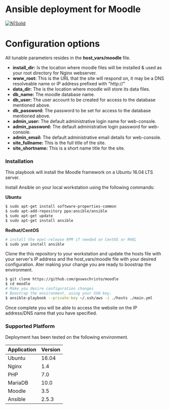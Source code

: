 # Ansible deployment for Moodle

[![N|Solid](https://moodle.org/theme/image.php/moodleorgcleaned_moodleorg/theme_moodleorgcleaned/1529516985/moodle-logo)](https://moodle.org)

# Configuration options
All tunable parameters resides in the **host_vars/moodle** file.

  - **install_dir:** Is the location where moodle files will be installed & used as your root directory for Nginx webserver.
  - **www_root:** This is the URL that the site will respond on, it may be a DNS resolveable name or IP address prefixed with "http://"
  - **data_dir:** The is the location where moodle will store its data files.
  - **db_name:** The moodle database name.
  - **db_user:** The user account to be created for access to the database mentioned above.
  - **db_password:** The password to be set for access to the database mentioned above.
  - **admin_user:** The default administrative login name for web-console.
  - **admin_password:**  The default administrative login password for web-console.
  - **admin_email:** The default administrative email details for web-console.
  - **site_fullname:** This is the full title of the site.
  - **site_shortname:** This is a short name title for the site.

### Installation

This playbook will install the Moodle framework on a Ubuntu 16.04 LTS server. 

Install Ansible on your local workstation using the following commands:

**Ubuntu**
```sh
$ sudo apt-get install software-properties-common
$ sudo apt-add-repository ppa:ansible/ansible
$ sudo apt-get update
$ sudo apt-get install ansible
```

**Redhat/CentOS**
```sh
# install the epel-release RPM if needed on CentOS or RHEL
$ sudo yum install ansible
```

Clone the this repository to your workstation and update the hosts file with your server's IP address
and the host_vars/moodle file with your desired configuration.
Ater making your change you are ready to boostrap the environment.

```sh
$ git clone https://github.com/gouwschristo/moodle
$ cd moodle
# Make you desire configuration changes
# Boostrap the environment, using your SSH key.
$ ansible-playbook --private-key ~/.ssh/aws -i ./hosts ./main.yml
```
Once complete you will be able to access the website on the IP address/DNS name that you have specified.

### Supported Platform

Deployment has been tested on the following environment.

| Application | Version |
| ------ | ------ |
| Ubuntu | 16.04 |
| Nginx | 1.4 |
| PHP | 7.0 |
| MariaDB | 10.0 |
| Moodle | 3.5 |
| Ansible | 2.5.3 |


